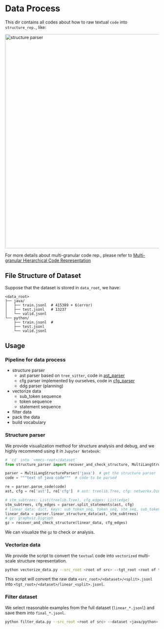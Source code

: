 # Data Process

This dir contains all codes about how to raw textual `code` into 
`structure_rep.`, like:

<img src="/assets/data_structure_parser.png" width="700"  alt="structure parser"/>

For more details about multi-granular code rep., please refer to 
[Multi-granular Hierarchical Code Representation](/docs/multi_gran_hier_code_rep.md)

## File Structure of Dataset

Suppose that the dataset is stored in `data_root`, we have:
```
<data_root>
├── java/
│   ├── train.jsonl  # 415389 + 6(error)
│   ├── test.jsonl   # 13237
│   └── valid.jsonl
└── python/
    ├── train.jsonl  # 
    ├── test.jsonl
    └── valid.jsonl
```

## Usage

### Pipeline for data process

- structure parser
  - ast parser based on `tree_sitter`, code in [ast_parser](/dataset/data_process/structure_parser/ast_parser.py)
  - cfg parser implemented by ourselves, code in [cfg_parser](/dataset/data_process/structure_parser/cfg_parser.py)
  - ddg parser (planning)
- vectorize data
  - sub_token sequence
  - token sequence
  - statement sequence
- filter data
- pack the data
- build vocabulary

### Structure parser

We provide visualization method for structure analysis and debug, and we highly
recommend using it in `Jupyter Notebook`:

```python
# `cd` into `<mmcs-root>/dataset` 
from structure_parser import recover_and_check_structure, MultiLangStructureParser

parser = MultiLangStructureParser('java')  # get the structure parser
code = """text of java code"""  # code to be parsed

re = parser.parse_code(code)
ast, cfg = re['ast'], re['cfg']  # ast: treelib.Tree, cfg: networkx.DiGraph

# stm_subtrees: List(treelib.Tree), cfg_edges: List(edge)
stm_subtrees, cfg_edges = parser.split_statements(ast, cfg)
# linear_data: dict, keys: sub_token_seq, token_seq, stm_seq, sub_token_to_token, token_to_stm
linear_data = parser.linear_structure_data(ast, stm_subtrees)
# gz: graphviz.Digraph
gz = recover_and_check_structure(linear_data, cfg_edges)
```

We can visualize the `gz` to check or analysis.

### Vectorize data

We provide the script to convert the `textual` code into `vectorized` multi-scale structure
representation. 

```bash
python vectorize_data.py --src_root <root of src> --tgt_root <root of tgt> --split <train/test> --dataset <java/python>
```

This script will convert the raw data `<src_root>/<dataset>/<split>.jsonl` into 
`<tgt_root>/<dataset>/linear_<split>.jsonl`. 

### Filter dataset

We select reasonable examples from the full dataset (`linear_*.jsonl`) and save them into `final_*.jsonl`.

```bash
python filter_data.py --src_root <root of src> --dataset <java/python>
```


